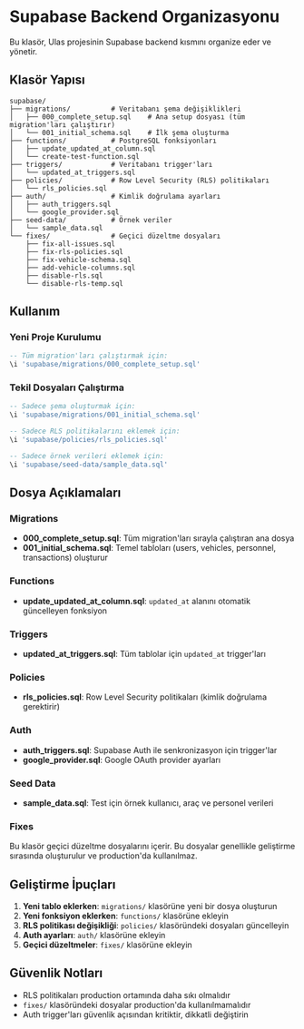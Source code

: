 # Supabase Backend Organizasyonu

Bu klasör, Ulas projesinin Supabase backend kısmını organize eder ve yönetir.

## Klasör Yapısı

```
supabase/
├── migrations/          # Veritabanı şema değişiklikleri
│   ├── 000_complete_setup.sql    # Ana setup dosyası (tüm migration'ları çalıştırır)
│   └── 001_initial_schema.sql    # İlk şema oluşturma
├── functions/           # PostgreSQL fonksiyonları
│   ├── update_updated_at_column.sql
│   └── create-test-function.sql
├── triggers/            # Veritabanı trigger'ları
│   └── updated_at_triggers.sql
├── policies/            # Row Level Security (RLS) politikaları
│   └── rls_policies.sql
├── auth/                # Kimlik doğrulama ayarları
│   ├── auth_triggers.sql
│   └── google_provider.sql
├── seed-data/           # Örnek veriler
│   └── sample_data.sql
└── fixes/               # Geçici düzeltme dosyaları
    ├── fix-all-issues.sql
    ├── fix-rls-policies.sql
    ├── fix-vehicle-schema.sql
    ├── add-vehicle-columns.sql
    ├── disable-rls.sql
    └── disable-rls-temp.sql
```

## Kullanım

### Yeni Proje Kurulumu
```sql
-- Tüm migration'ları çalıştırmak için:
\i 'supabase/migrations/000_complete_setup.sql'
```

### Tekil Dosyaları Çalıştırma
```sql
-- Sadece şema oluşturmak için:
\i 'supabase/migrations/001_initial_schema.sql'

-- Sadece RLS politikalarını eklemek için:
\i 'supabase/policies/rls_policies.sql'

-- Sadece örnek verileri eklemek için:
\i 'supabase/seed-data/sample_data.sql'
```

## Dosya Açıklamaları

### Migrations
- **000_complete_setup.sql**: Tüm migration'ları sırayla çalıştıran ana dosya
- **001_initial_schema.sql**: Temel tabloları (users, vehicles, personnel, transactions) oluşturur

### Functions
- **update_updated_at_column.sql**: `updated_at` alanını otomatik güncelleyen fonksiyon

### Triggers
- **updated_at_triggers.sql**: Tüm tablolar için `updated_at` trigger'ları

### Policies
- **rls_policies.sql**: Row Level Security politikaları (kimlik doğrulama gerektirir)

### Auth
- **auth_triggers.sql**: Supabase Auth ile senkronizasyon için trigger'lar
- **google_provider.sql**: Google OAuth provider ayarları

### Seed Data
- **sample_data.sql**: Test için örnek kullanıcı, araç ve personel verileri

### Fixes
Bu klasör geçici düzeltme dosyalarını içerir. Bu dosyalar genellikle geliştirme sırasında oluşturulur ve production'da kullanılmaz.

## Geliştirme İpuçları

1. **Yeni tablo eklerken**: `migrations/` klasörüne yeni bir dosya oluşturun
2. **Yeni fonksiyon eklerken**: `functions/` klasörüne ekleyin
3. **RLS politikası değişikliği**: `policies/` klasöründeki dosyaları güncelleyin
4. **Auth ayarları**: `auth/` klasörüne ekleyin
5. **Geçici düzeltmeler**: `fixes/` klasörüne ekleyin

## Güvenlik Notları

- RLS politikaları production ortamında daha sıkı olmalıdır
- `fixes/` klasöründeki dosyalar production'da kullanılmamalıdır
- Auth trigger'ları güvenlik açısından kritiktir, dikkatli değiştirin 